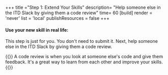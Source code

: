 +++
title ="Step 1: Extend Your Skills"
description= "Help someone else in the ITD Slack by giving them a code review"
time= 60
[build]
  render = 'never'
  list = 'local'
  publishResources = false 
+++

#### Use your new skill in real life:

This step is just for you. You don't need to submit it. Next, help someone else in the ITD Slack by giving them a code review.

{{<note type="tip" title="Code Review">}}
A code review is when you look at someone else's code and give them feedback. It's a great way to learn from each other and improve your skills.
{{</note>}}
